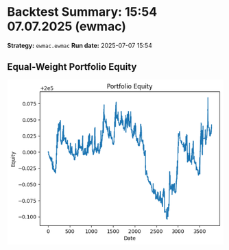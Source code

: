 # Backtest Summary: 15:54 07.07.2025 (ewmac)
**Strategy:** `ewmac.ewmac`
**Run date:** 2025-07-07 15:54

## Equal-Weight Portfolio Equity
![Portfolio Equity](portfolio/portfolio_equity.png)
